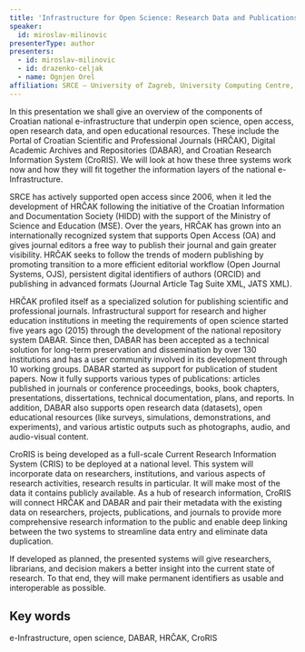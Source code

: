```yaml
---
title: 'Infrastructure for Open Science: Research Data and Publications'
speaker:
  id: miroslav-milinovic
presenterType: author
presenters:
  - id: miroslav-milinovic
  - id: drazenko-celjak
  - name: Ognjen Orel
affiliation: SRCE – University of Zagreb, University Computing Centre, Zagreb, Croatia
---
```


In this presentation we shall give an overview of the components of Croatian national e-infrastructure that underpin open science, open access, open research data, and open educational resources. These include the Portal of Croatian Scientific and Professional Journals (HRČAK), Digital Academic Archives and Repositories (DABAR), and Croatian Research Information System (CroRIS). We will look at how these three systems work now and how they will fit together the information layers of the national e-Infrastructure.

SRCE has actively supported open access since 2006, when it led the development of HRČAK following the initiative of the Croatian Information and Documentation Society (HIDD) with the support of the Ministry of Science and Education (MSE). Over the years, HRČAK has grown into an internationally recognized system that supports Open Access (OA) and gives journal editors a free way to publish their journal and gain greater visibility. HRČAK seeks to follow the trends of modern publishing by promoting transition to a more efficient editorial workflow (Open Journal Systems, OJS), persistent digital identifiers of authors (ORCID) and publishing in advanced formats (Journal Article Tag Suite XML, JATS XML).

HRČAK profiled itself as a specialized solution for publishing scientific and professional journals. Infrastructural support for research and higher education institutions in meeting the requirements of open science started five years ago (2015) through the development of the national repository system DABAR. Since then, DABAR has been accepted as a technical solution for long-term preservation and dissemination by over 130 institutions and has a user community involved in its development through 10 working groups. DABAR started as support for publication of student papers. Now it fully supports various types of publications: articles published in journals or conference proceedings, books, book chapters, presentations, dissertations, technical documentation, plans, and reports. In addition, DABAR also supports open research data (datasets), open educational resources (like surveys, simulations, demonstrations, and experiments), and various artistic outputs such as photographs, audio, and audio-visual content.

CroRIS is being developed as a full-scale Current Research Information System (CRIS) to be deployed at a national level. This system will incorporate data on researchers, institutions, and various aspects of research activities, research results in particular. It will make most of the data it contains publicly available. As a hub of research information, CroRIS will connect HRČAK and DABAR and pair their metadata with the existing data on researchers, projects, publications, and journals to provide more comprehensive research information to the public and enable deep linking between the two systems to streamline data entry and eliminate data duplication.

If developed as planned, the presented systems will give researchers, librarians, and decision makers a better insight into the current state of research. To that end, they will make permanent identifiers as usable and interoperable as possible.

## Key words

e-Infrastructure, open science, DABAR, HRČAK, CroRIS
